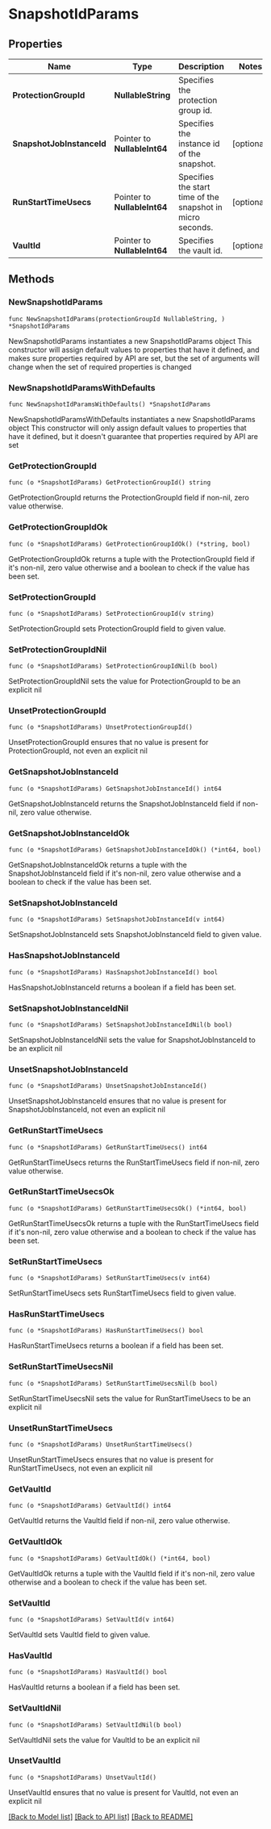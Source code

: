 # SnapshotIdParams

## Properties

Name | Type | Description | Notes
------------ | ------------- | ------------- | -------------
**ProtectionGroupId** | **NullableString** | Specifies the protection group id. | 
**SnapshotJobInstanceId** | Pointer to **NullableInt64** | Specifies the instance id of the snapshot. | [optional] 
**RunStartTimeUsecs** | Pointer to **NullableInt64** | Specifies the start time of the snapshot in micro seconds. | [optional] 
**VaultId** | Pointer to **NullableInt64** | Specifies the vault id. | [optional] 

## Methods

### NewSnapshotIdParams

`func NewSnapshotIdParams(protectionGroupId NullableString, ) *SnapshotIdParams`

NewSnapshotIdParams instantiates a new SnapshotIdParams object
This constructor will assign default values to properties that have it defined,
and makes sure properties required by API are set, but the set of arguments
will change when the set of required properties is changed

### NewSnapshotIdParamsWithDefaults

`func NewSnapshotIdParamsWithDefaults() *SnapshotIdParams`

NewSnapshotIdParamsWithDefaults instantiates a new SnapshotIdParams object
This constructor will only assign default values to properties that have it defined,
but it doesn't guarantee that properties required by API are set

### GetProtectionGroupId

`func (o *SnapshotIdParams) GetProtectionGroupId() string`

GetProtectionGroupId returns the ProtectionGroupId field if non-nil, zero value otherwise.

### GetProtectionGroupIdOk

`func (o *SnapshotIdParams) GetProtectionGroupIdOk() (*string, bool)`

GetProtectionGroupIdOk returns a tuple with the ProtectionGroupId field if it's non-nil, zero value otherwise
and a boolean to check if the value has been set.

### SetProtectionGroupId

`func (o *SnapshotIdParams) SetProtectionGroupId(v string)`

SetProtectionGroupId sets ProtectionGroupId field to given value.


### SetProtectionGroupIdNil

`func (o *SnapshotIdParams) SetProtectionGroupIdNil(b bool)`

 SetProtectionGroupIdNil sets the value for ProtectionGroupId to be an explicit nil

### UnsetProtectionGroupId
`func (o *SnapshotIdParams) UnsetProtectionGroupId()`

UnsetProtectionGroupId ensures that no value is present for ProtectionGroupId, not even an explicit nil
### GetSnapshotJobInstanceId

`func (o *SnapshotIdParams) GetSnapshotJobInstanceId() int64`

GetSnapshotJobInstanceId returns the SnapshotJobInstanceId field if non-nil, zero value otherwise.

### GetSnapshotJobInstanceIdOk

`func (o *SnapshotIdParams) GetSnapshotJobInstanceIdOk() (*int64, bool)`

GetSnapshotJobInstanceIdOk returns a tuple with the SnapshotJobInstanceId field if it's non-nil, zero value otherwise
and a boolean to check if the value has been set.

### SetSnapshotJobInstanceId

`func (o *SnapshotIdParams) SetSnapshotJobInstanceId(v int64)`

SetSnapshotJobInstanceId sets SnapshotJobInstanceId field to given value.

### HasSnapshotJobInstanceId

`func (o *SnapshotIdParams) HasSnapshotJobInstanceId() bool`

HasSnapshotJobInstanceId returns a boolean if a field has been set.

### SetSnapshotJobInstanceIdNil

`func (o *SnapshotIdParams) SetSnapshotJobInstanceIdNil(b bool)`

 SetSnapshotJobInstanceIdNil sets the value for SnapshotJobInstanceId to be an explicit nil

### UnsetSnapshotJobInstanceId
`func (o *SnapshotIdParams) UnsetSnapshotJobInstanceId()`

UnsetSnapshotJobInstanceId ensures that no value is present for SnapshotJobInstanceId, not even an explicit nil
### GetRunStartTimeUsecs

`func (o *SnapshotIdParams) GetRunStartTimeUsecs() int64`

GetRunStartTimeUsecs returns the RunStartTimeUsecs field if non-nil, zero value otherwise.

### GetRunStartTimeUsecsOk

`func (o *SnapshotIdParams) GetRunStartTimeUsecsOk() (*int64, bool)`

GetRunStartTimeUsecsOk returns a tuple with the RunStartTimeUsecs field if it's non-nil, zero value otherwise
and a boolean to check if the value has been set.

### SetRunStartTimeUsecs

`func (o *SnapshotIdParams) SetRunStartTimeUsecs(v int64)`

SetRunStartTimeUsecs sets RunStartTimeUsecs field to given value.

### HasRunStartTimeUsecs

`func (o *SnapshotIdParams) HasRunStartTimeUsecs() bool`

HasRunStartTimeUsecs returns a boolean if a field has been set.

### SetRunStartTimeUsecsNil

`func (o *SnapshotIdParams) SetRunStartTimeUsecsNil(b bool)`

 SetRunStartTimeUsecsNil sets the value for RunStartTimeUsecs to be an explicit nil

### UnsetRunStartTimeUsecs
`func (o *SnapshotIdParams) UnsetRunStartTimeUsecs()`

UnsetRunStartTimeUsecs ensures that no value is present for RunStartTimeUsecs, not even an explicit nil
### GetVaultId

`func (o *SnapshotIdParams) GetVaultId() int64`

GetVaultId returns the VaultId field if non-nil, zero value otherwise.

### GetVaultIdOk

`func (o *SnapshotIdParams) GetVaultIdOk() (*int64, bool)`

GetVaultIdOk returns a tuple with the VaultId field if it's non-nil, zero value otherwise
and a boolean to check if the value has been set.

### SetVaultId

`func (o *SnapshotIdParams) SetVaultId(v int64)`

SetVaultId sets VaultId field to given value.

### HasVaultId

`func (o *SnapshotIdParams) HasVaultId() bool`

HasVaultId returns a boolean if a field has been set.

### SetVaultIdNil

`func (o *SnapshotIdParams) SetVaultIdNil(b bool)`

 SetVaultIdNil sets the value for VaultId to be an explicit nil

### UnsetVaultId
`func (o *SnapshotIdParams) UnsetVaultId()`

UnsetVaultId ensures that no value is present for VaultId, not even an explicit nil

[[Back to Model list]](../README.md#documentation-for-models) [[Back to API list]](../README.md#documentation-for-api-endpoints) [[Back to README]](../README.md)


